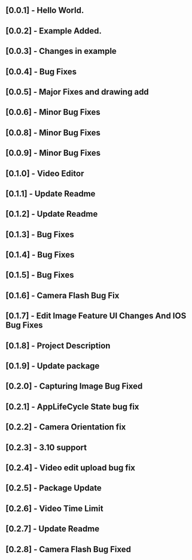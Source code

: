 ## [0.0.1] - Hello World.

## [0.0.2] - Example Added.

## [0.0.3] - Changes in example

## [0.0.4] - Bug Fixes

## [0.0.5] - Major Fixes and drawing add

## [0.0.6] - Minor Bug Fixes

## [0.0.8] - Minor Bug Fixes

## [0.0.9] - Minor Bug Fixes

## [0.1.0] - Video Editor

## [0.1.1] - Update Readme

## [0.1.2] - Update Readme

## [0.1.3] - Bug Fixes

## [0.1.4] - Bug Fixes

## [0.1.5] - Bug Fixes

## [0.1.6] - Camera Flash Bug Fix

## [0.1.7] - Edit Image Feature UI Changes And IOS Bug Fixes

## [0.1.8] - Project Description

## [0.1.9] - Update package

## [0.2.0] - Capturing Image Bug Fixed

## [0.2.1] - AppLifeCycle State bug fix

## [0.2.2] - Camera Orientation fix

## [0.2.3] - 3.10 support

## [0.2.4] - Video edit upload bug fix

## [0.2.5] - Package Update

## [0.2.6] - Video Time Limit

## [0.2.7] - Update Readme

## [0.2.8] - Camera Flash Bug Fixed